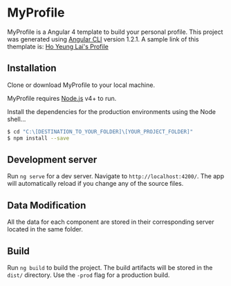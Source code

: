 # MyProfile

MyProfile is a Angular 4 template to build your personal profile. This project was generated using [Angular CLI](https://github.com/angular/angular-cli) version 1.2.1.
A sample link of this themplate is: [Ho Yeung Lai's Profile](http://hoyeunglai.com/)

## Installation

Clone or download MyProfile to your local machine.

MyProfile requires [Node.js](https://nodejs.org/) v4+ to run.

Install the dependencies for the production environments using the Node shell...

```sh
$ cd "C:\[DESTINATION_TO_YOUR_FOLDER]\[YOUR_PROJECT_FOLDER]"
$ npm install --save
```

## Development server

Run `ng serve` for a dev server. Navigate to `http://localhost:4200/`. The app will automatically reload if you change any of the source files.

## Data Modification

All the data for each component are stored in their corresponding server located in the same folder.

## Build

Run `ng build` to build the project. The build artifacts will be stored in the `dist/` directory. Use the `-prod` flag for a production build.
